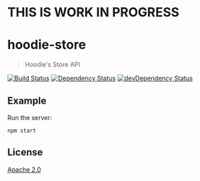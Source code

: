 # THIS IS WORK IN PROGRESS

# hoodie-store

> Hoodie's Store API

[![Build Status](https://travis-ci.org/hoodiehq/hoodie-store.svg?branch=master)](https://travis-ci.org/hoodiehq/hoodie-store)
[![Dependency Status](https://david-dm.org/hoodiehq/hoodie-store.svg)](https://david-dm.org/hoodiehq/hoodie-store)
[![devDependency Status](https://david-dm.org/hoodiehq/hoodie-store/dev-status.svg)](https://david-dm.org/hoodiehq/hoodie-store#info=devDependencies)


## Example


Run the server:
```
npm start
```

## License

[Apache 2.0](http://www.apache.org/licenses/LICENSE-2.0)
